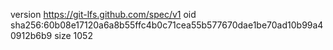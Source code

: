 version https://git-lfs.github.com/spec/v1
oid sha256:60b08e17120a6a8b55ffc4b0c71cea55b577670dae1be70ad10b99a40912b6b9
size 1052
